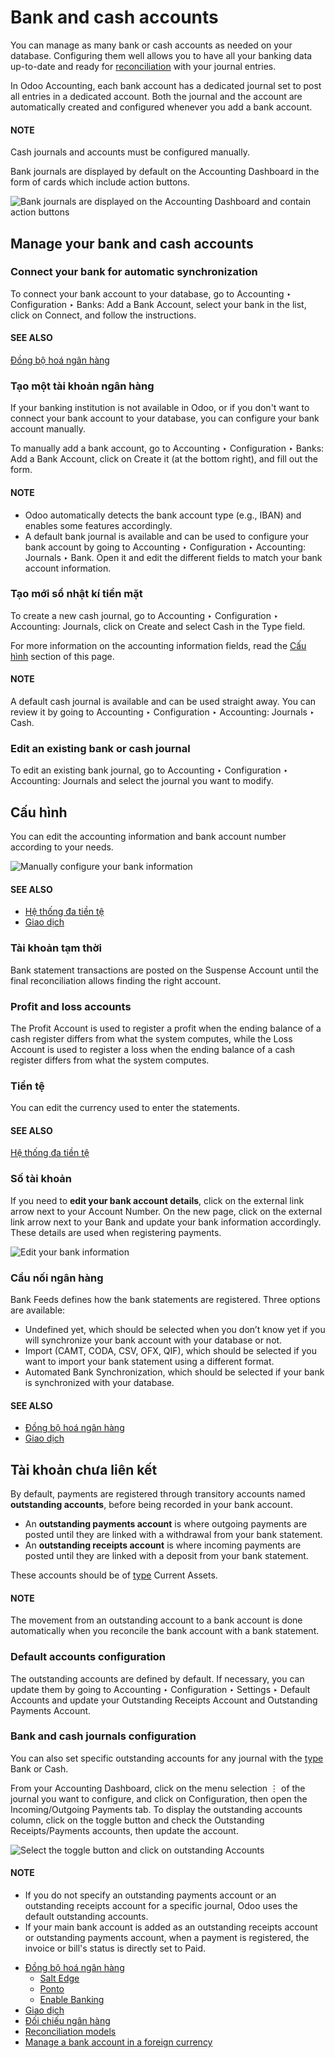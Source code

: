 # Bank and cash accounts

You can manage as many bank or cash accounts as needed on your database. Configuring them well
allows you to have all your banking data up-to-date and ready for [reconciliation](reconciliation.md) with your journal entries.

In Odoo Accounting, each bank account has a dedicated journal set to post all entries in a dedicated
account. Both the journal and the account are automatically created and configured whenever you add
a bank account.

#### NOTE
Cash journals and accounts must be configured manually.

Bank journals are displayed by default on the Accounting Dashboard in the form of cards
which include action buttons.

![Bank journals are displayed on the Accounting Dashboard and contain action buttons](../../../../.gitbook/assets/card.png)

<a id="bank-accounts-manage"></a>

## Manage your bank and cash accounts

### Connect your bank for automatic synchronization

To connect your bank account to your database, go to Accounting ‣ Configuration
‣ Banks: Add a Bank Account, select your bank in the list, click on Connect, and
follow the instructions.

#### SEE ALSO
[Đồng bộ hoá ngân hàng](bank_synchronization/)

<a id="bank-accounts-create"></a>

### Tạo một tài khoản ngân hàng

If your banking institution is not available in Odoo, or if you don't want to connect your bank
account to your database, you can configure your bank account manually.

To manually add a bank account, go to Accounting ‣ Configuration ‣ Banks:
Add a Bank Account, click on Create it (at the bottom right), and fill out the form.

#### NOTE
- Odoo automatically detects the bank account type (e.g., IBAN) and enables some features
  accordingly.
- A default bank journal is available and can be used to configure your bank account by going to
  Accounting ‣ Configuration ‣ Accounting: Journals ‣ Bank. Open it and
  edit the different fields to match your bank account information.

### Tạo mới sổ nhật kí tiền mặt

To create a new cash journal, go to Accounting ‣ Configuration ‣ Accounting:
Journals, click on Create and select Cash in the Type field.

For more information on the accounting information fields, read the
[Cấu hình](#bank-accounts-configuration) section of this page.

#### NOTE
A default cash journal is available and can be used straight away. You can review it by going to
Accounting ‣ Configuration ‣ Accounting: Journals ‣ Cash.

### Edit an existing bank or cash journal

To edit an existing bank journal, go to Accounting ‣ Configuration ‣ Accounting:
Journals and select the journal you want to modify.

<a id="bank-accounts-configuration"></a>

## Cấu hình

You can edit the accounting information and bank account number according to your needs.

![Manually configure your bank information](../../../../.gitbook/assets/bank-journal-config.png)

#### SEE ALSO
- [Hệ thống đa tiền tệ](../get_started/multi_currency.md)
- [Giao dịch](transactions.md)

<a id="bank-accounts-suspense"></a>

### Tài khoản tạm thời

Bank statement transactions are posted on the Suspense Account until the final
reconciliation allows finding the right account.

### Profit and loss accounts

The Profit Account is used to register a profit when the ending balance of a cash
register differs from what the system computes, while the Loss Account is used to
register a loss when the ending balance of a cash register differs from what the system computes.

### Tiền tệ

You can edit the currency used to enter the statements.

#### SEE ALSO
[Hệ thống đa tiền tệ](../get_started/multi_currency.md)

<a id="accounting-bank-account-number"></a>

### Số tài khoản

If you need to **edit your bank account details**, click on the external link arrow next to your
Account Number. On the new page, click on the external link arrow next to your
Bank and update your bank information accordingly. These details are used when
registering payments.

![Edit your bank information](../../../../.gitbook/assets/bank-account-number.png)

### Cầu nối ngân hàng

Bank Feeds defines how the bank statements are registered. Three options are available:

- Undefined yet, which should be selected when you don’t know yet if you will
  synchronize your bank account with your database or not.
- Import (CAMT, CODA, CSV, OFX, QIF), which should be selected if you want to import
  your bank statement using a different format.
- Automated Bank Synchronization, which should be selected if your bank is synchronized
  with your database.

#### SEE ALSO
- [Đồng bộ hoá ngân hàng](bank_synchronization/)
- [Giao dịch](transactions.md)

<a id="bank-outstanding-accounts"></a>

## Tài khoản chưa liên kết

By default, payments are registered through transitory accounts named **outstanding accounts**,
before being recorded in your bank account.

- An **outstanding payments account** is where outgoing payments are posted until they are linked
  with a withdrawal from your bank statement.
- An **outstanding receipts account** is where incoming payments are posted until they are linked
  with a deposit from your bank statement.

These accounts should be of [type](../get_started/chart_of_accounts.md#chart-of-account-type) Current Assets.

#### NOTE
The movement from an outstanding account to a bank account is done automatically when you
reconcile the bank account with a bank statement.

### Default accounts configuration

The outstanding accounts are defined by default. If necessary, you can update them by going to
Accounting ‣ Configuration ‣ Settings ‣ Default Accounts and update your
Outstanding Receipts Account and Outstanding Payments Account.

### Bank and cash journals configuration

You can also set specific outstanding accounts for any journal with the [type](../get_started/chart_of_accounts.md#chart-of-account-type) Bank or Cash.

From your Accounting Dashboard, click on the menu selection ⋮ of the journal you want to
configure, and click on Configuration, then open the Incoming/Outgoing
Payments tab. To display the outstanding accounts column, click on the toggle button and check the
Outstanding Receipts/Payments accounts, then update the account.

![Select the toggle button and click on outstanding Accounts](../../../../.gitbook/assets/toggle-button.png)

#### NOTE
- If you do not specify an outstanding payments account or an outstanding receipts account for a
  specific journal, Odoo uses the default outstanding accounts.
- If your main bank account is added as an outstanding receipts account or outstanding payments
  account, when a payment is registered, the invoice or bill's status is directly set to
  Paid.

* [Đồng bộ hoá ngân hàng](bank_synchronization/)
  * [Salt Edge](bank_synchronization/saltedge.md)
  * [Ponto](bank_synchronization/ponto.md)
  * [Enable Banking](bank_synchronization/enablebanking.md)
* [Giao dịch](transactions.md)
* [Đối chiếu ngân hàng](reconciliation.md)
* [Reconciliation models](reconciliation_models.md)
* [Manage a bank account in a foreign currency](foreign_currency.md)
